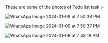 These are  some of the photos of Todo list task :-

![WhatsApp Image 2024-01-09 at 7 50 38 PM](https://github.com/TURAGA-SATWIKA/Todo_List/assets/84951512/604d58e1-ed7e-45b6-952b-d9b9da32f181)

![WhatsApp Image 2024-01-09 at 7 50 37 PM](https://github.com/TURAGA-SATWIKA/Todo_List/assets/84951512/5a57848c-8be8-4e7c-a699-e307668b37a7)

![WhatsApp Image 2024-01-09 at 7 48 18 PM](https://github.com/TURAGA-SATWIKA/Todo_List/assets/84951512/184e95c6-1c64-49ee-8798-51902163e0e7)

